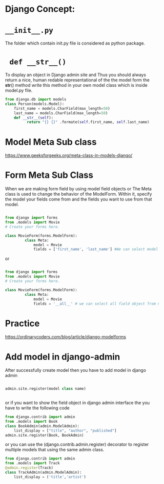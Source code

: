 # Django Concept:

# ``` __init__.py ```

The folder which contain init.py file is considered as python package.

# ``` def __str__()```

To display an object in Django admin site and Thus you should always return a 
nice, human redable representational of the the model form the __str__() method 
write this method in your own model class which is inside model.py file.

```python
from django.db import models
class Person(models.Model):
    first_name = models.CharField(max_length=50)
    last_name = models.CharField(max_length=50)
    def __str__(self):
          return "{} {}" .formate(self.first_name, self.last_name)
```

# Model Meta Sub class

https://www.geeksforgeeks.org/meta-class-in-models-django/

# Form Meta Sub Class

When we are making form field by using model field objects or The Meta class 
is used to change the behavior of the ModelForm. Within it, specify the model 
your fields come from and the fields you want to use from that model. 

```python

from django import forms
from .models import Movie 
# Create your forms here.

class MovieForm(forms.ModelForm):
         class Meta:
             model = Movie
             fields = ['first_name', 'last_name'] #We can select model objects for form
```

or

```python

from django import forms
from .models import Movie 
# Create your forms here.

class MovieForm(forms.ModelForm):
         class Meta:
             model = Movie
             fields = '__all__' # we can select all field object from model
```
        
 # Practice 
 https://ordinarycoders.com/blog/article/django-modelforms
 
 # Add model in django-admin
 
 After successfully create model then you have to add model in django admin
 
 ```python

admin.site.register(model class name)        
        
```
or if you want to show the field object in django admin interface the you 
have to write the following code

```python
from django.contrib import admin
from .models import Book
class BookAdmin(admin.ModelAdmin):
    list_display = ["title", "author", "published"]
admin.site.register(Book, BookAdmin)
```
or  you can use the (django.contrib.admin.register) decorator to register 
multiple models that using the same admin class.
        

```python
from django.contrib import admin
from .models import Track
@admin.register(Track)
class TrackAdmin(admin.ModelAdmin):
    list_display = ('title','artist')       
```        
        
        
        
        
        
        
        
        
        
        
        
        
